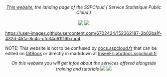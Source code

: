 <p align="center">
    <i><a href="https://www.sspcloud.fr">This website</a>, the landing page of the SSPCloud ( Service Statistique Public Cloud )</i>
    <br>
    <br>
    <img src="https://github.com/InseeFrLab/www.sspcloud.fr/actions/workflows/ci.yaml/badge.svg">
    <img src="https://img.shields.io/npm/l/gitlanding">
</p>

https://user-images.githubusercontent.com/6702424/152362187-3b02ba1f-432d-45fa-8c4c-cfc34d61f16b.mp4

NOTE: This website is not to be confused by [docs.sspcloud.fr](https://docs.sspcloud.fr) that can
be edited on [GitBook](https://www.gitbook.com) or directly in markdown at [InseeFrLab/docs.sspcloud.fr](https://github.com/InseeFrLab/docs.sspcloud.fr)

<p align="center">
    <i>On this website you will get infos about the services offered alongside training and tutorials</i>
    <img src="https://user-images.githubusercontent.com/6702424/141505369-e02128e0-e7f6-477e-877b-995f05ee7df7.png"> 
    <img src="https://user-images.githubusercontent.com/6702424/141505196-d7906507-a2e3-481f-b339-a971ef58737f.png"> 
</p>
